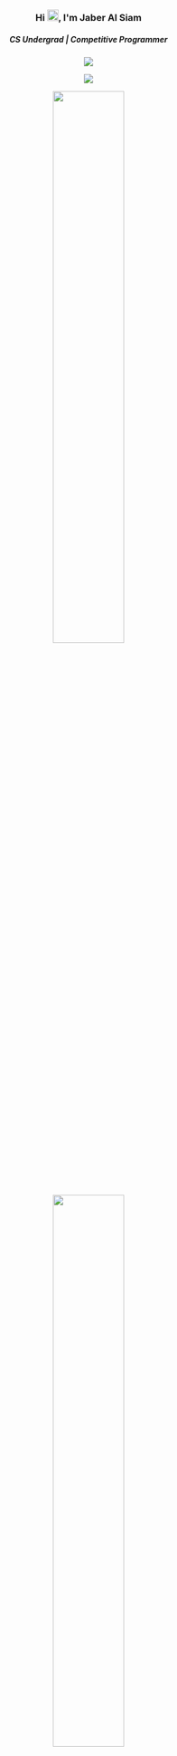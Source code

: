 <h3 align="center">
    Hi <img src="https://raw.githubusercontent.com/MartinHeinz/MartinHeinz/master/wave.gif" width="20px">, I'm Jaber Al Siam
</h3>

<h5 align="center">
    CS Undergrad | Competitive Programmer
</h5>

<p align="center">
    <img src="https://komarev.com/ghpvc/?username=Jaber-Al-Siam">
</p>

<p align="center">
      <img src ="https://github-readme-streak-stats.herokuapp.com?user=Jaber-Al-Siam&theme=darcula&hide_border=false&background=FFFFFF00">
</p>

<p align="center">
    <img height="50%" width="auto" src ="https://github-readme-stats.vercel.app/api?username=Jaber-Al-Siam&show_icons=true&count_private=true&theme=darcula&hide_border=true&&bg_color=00000000">
  <img height="50%" width="auto" src ="https://github-readme-stats.vercel.app/api/top-langs/?username=Jaber-Al-Siam&layout=compact&hide_border=true&theme=darcula&bg_color=00000000&langs_count=6&hide=jupyter%20notebook,tex,css,php">
  <br>
  <br>
<!--   <a href="https://www.buymeacoffee.com/aveek.saha"> <img align="center" src="https://cdn.buymeacoffee.com/buttons/v2/default-orange.png" height="50" width="210" alt="aveek.saha" /></a> -->
</p>

<!-- 
<p align="center">
  <img align="left" src ="https://github-readme-stats.vercel.app/api/pin/?username=Jaber-Al-Siam&repo=ytdx">
  <img align="right" src ="https://github-readme-stats.vercel.app/api/pin/?username=Jaber-Al-Siam&repo=pixel-weather">
</p> -->


<!-- **Jaber-Al-Siam/Jaber-Al-Siam** is a ✨ _special_ ✨ repository because its `README.md` (this file) appears on your GitHub profile.

Here are some ideas to get you started:

- 🔭 I’m currently working on ...
- 🌱 I’m currently learning ...
- 👯 I’m looking to collaborate on ...
- 🤔 I’m looking for help with ...
- 💬 Ask me about ...
- 📫 How to reach me: ...
- 😄 Pronouns: ...
- ⚡ Fun fact: ... -->

